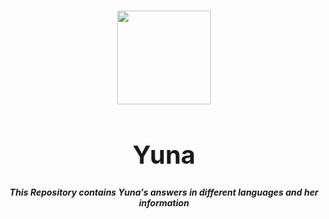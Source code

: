<h1 align="center">
  <img src='https://github.com/HellCatVN/yuna/blob/main/avatar/main.png?raw=true' height='150'>
</h1>
<h1 align="center" style="font-size:40px"><strong>Yuna</strong></h1>
<p align="center"><strong>
  <i>
    This Repository contains Yuna's answers in different languages and her information
  </i>
</strong></p>
